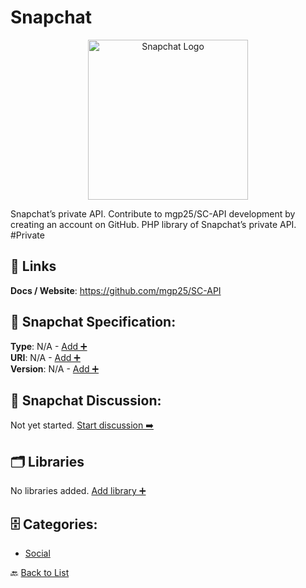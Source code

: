 # Snapchat
<p align="center">
    <img width="256" src="https://raw.githubusercontent.com/apis-list/apis-list/main/apis/snapchat/logo_256x256.png" alt="Snapchat Logo"/>
</p>
Snapchat’s private API. Contribute to mgp25/SC-API development by creating an account on GitHub. PHP library of Snapchat’s private API. #Private

##  🔗 Links
**Docs / Website**: https://github.com/mgp25/SC-API

## 🧬 Snapchat Specification:
**Type**: N/A - [Add ➕](https://github.com/apis-list/apis-list/edit/main/apis.yaml#L17845)  
**URI**: N/A - [Add ➕](https://github.com/apis-list/apis-list/edit/main/apis.yaml#L17845)  
**Version**: N/A - [Add ➕](https://github.com/apis-list/apis-list/edit/main/apis.yaml#L17845)

## 💬 Snapchat Discussion:
Not yet started. [Start discussion ➡️](https://github.com/apis-list/apis-list/discussions/new)

## 🗂️ Libraries

No libraries added. [Add library ➕](https://github.com/apis-list/apis-list/edit/main/apis.yaml#L17845)    


## 🗄️ Categories:
- [Social](https://github.com/apis-list/apis-list#social-)

🔙  [Back to List](https://github.com/apis-list/apis-list)
